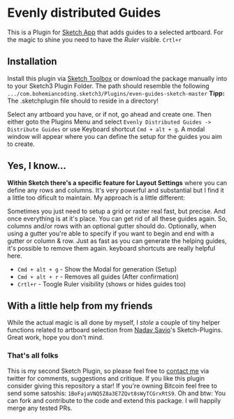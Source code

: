 # Evenly distributed Guides
This is a Plugin for [Sketch App](http://www.sketchapp.com) that adds guides to a selected artboard.
For the magic to shine you need to have the *Ruler* visible. `Crtl+r`

## Installation
Install this plugin via [Sketch Toolbox](http://sketchtoolbox.com) or download the package manually into to your Sketch3 Plugin Folder. The path should resemble the following
```.../com.bohemiancoding.sketch3/Plugins/even-guides-sketch-master``` **Tipp:** The .sketchplugin file should to reside in a directory!

Select any artboard you have, or if not, go ahead and create one. Then either goto the Plugins Menu and select `Evenly Distributed Guides -> Distribute Guides` or use Keyboard shortcut
`Cmd + alt + g`. A modal window will appear where you can define the setup for the guides you aim to create.

## Yes, I know...
**Within Sketch there's a specific feature for Layout Settings** where you can define any rows and columns. It's very powerful and substantial but I find it a little too dificult to maintain.
My approach is a little different:

Sometimes you just need to setup a grid or raster real fast, but precise. And once everything is at it's place. You can get rid of all these guides again.
So, columns and/or rows with an optional gutter should do. Optionally, when using a gutter you're able to specify if you want to begin and end with a gutter or column & row.
Just as fast as you can generate the helping guides, it's possible to remove them again. keyboard shortcuts are really helpful here.

 - `Cmd + alt + g` - Show the Modal for generation (Setup)
 - `Cmd + alt + r` - Removes all guides (After confirmation)
 - `Crtl+r` - Toogle Ruler visibility (shows or hides guides too)

## With a little help from my friends
While the actual magic is all done by myself, I *stole* a couple of tiny helper functions related to artboard selection from [Nadav Savio](https://github.com/nadavsavio/sketch-plugins)'s Sketch-Plugins. Great work, hope you don't mind.

### That's all folks
This is my second Sketch Plugin, so please feel free to [contact me](http://bit.ly/1MSRFbd) via twitter for comments, suggestions and critique.
If you like this plugin consider giving this repository a star! If you're owning Bitcoin feel free to send some satoshis: `1BoFajaVNQ5Z8a3E7ZQvt8sWyTCGrxRtS9`.
Oh and btw: You can fork and contribute to the code and extend this package. I will happily merge any tested PRs.
